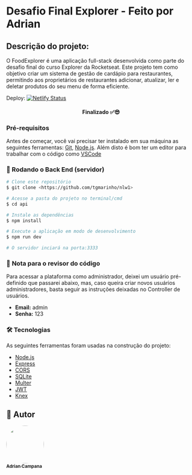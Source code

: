 # Desafio Final Explorer - Feito por Adrian

## Descrição do projeto:

<p align="start">O FoodExplorer é uma aplicação full-stack desenvolvida como parte do desafio final do curso Explorer da Rocketseat. Este projeto tem como objetivo criar um sistema de gestão de cardápio para restaurantes, permitindo aos proprietários de restaurantes adicionar, atualizar, ler e deletar produtos do seu menu de forma eficiente.</p>

Deploy:
[![Netlify Status](https://api.netlify.com/api/v1/badges/f201ef1d-b544-4052-807b-30ef31c43696/deploy-status)](https://app.netlify.com/sites/rocketnotes-challenge/deploys)

<h4 align="center">Finalizado ✅😎</h4>

### Pré-requisitos

Antes de começar, você vai precisar ter instalado em sua máquina as seguintes ferramentas:
[Git](https://git-scm.com), [Node.js](https://nodejs.org/en/).
Além disto é bom ter um editor para trabalhar com o código como [VSCode](https://code.visualstudio.com/)

### 🎲 Rodando o Back End (servidor)

```bash
# Clone este repositório
$ git clone <https://github.com/tgmarinho/nlw1>

# Acesse a pasta do projeto no terminal/cmd
$ cd api

# Instale as dependências
$ npm install

# Execute a aplicação em modo de desenvolvimento
$ npm run dev

# O servidor inciará na porta:3333
```

### 📰 **Nota para o revisor do código**

<p align="start">Para acessar a plataforma como administrador, deixei um usuário pré-definido que passarei abaixo, mas, caso queira criar novos usuários administradores, basta seguir as instruções deixadas no Controller de usuários.</p>

-   **Email:** admin
-   **Senha:** 123

### 🛠 Tecnologias

As seguintes ferramentas foram usadas na construção do projeto:

-   [Node.js](https://nodejs.org/en/)
-   [Express](https://expressjs.com/pt-br/)
-   [CORS](https://expressjs.com/en/resources/middleware/cors.html)
-   [SQLite](https://www.sqlite.org/docs.html)
-   [Multer](https://www.npmjs.com/package/multer)
-   [JWT](https://jwt.io/introduction)
-   [Knex](https://knexjs.org)

## 🦸 Autor

<a href="https://blog.rocketseat.com.br/author/thiago/">
 <img style="border-radius: 50%;" src="https://avatars.githubusercontent.com/u/97624528?v=4" width="100px;" alt=""/>
 <br />
 <sub><b>Adrian Campana</b></sub></a> 
 <br />
